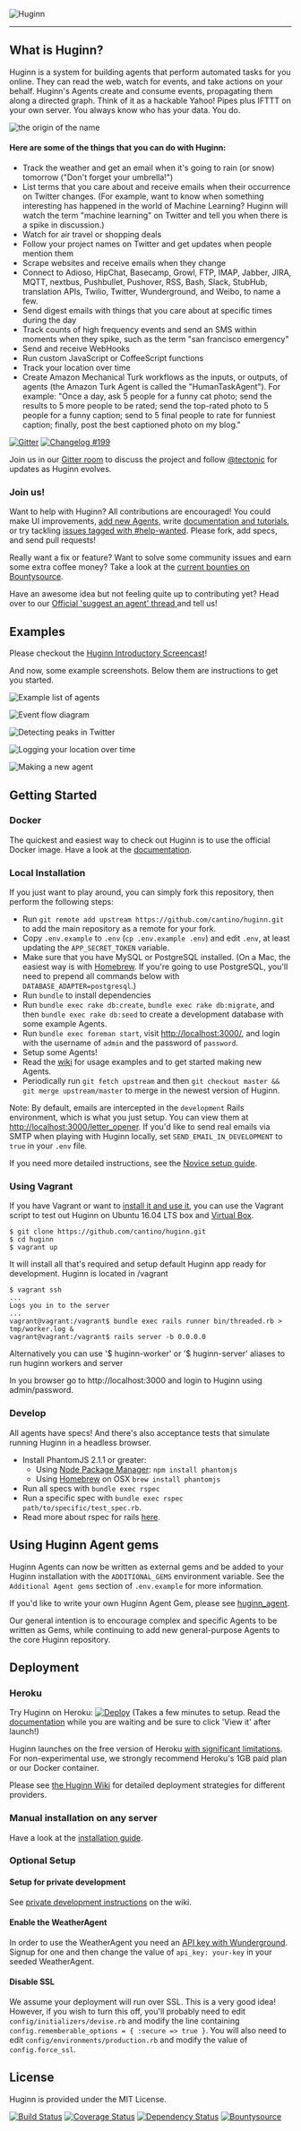 ![Huginn](https://raw.github.com/cantino/huginn/master/media/huginn-logo.png "Your agents are standing by.")

-----

## What is Huginn?

Huginn is a system for building agents that perform automated tasks for you online.  They can read the web, watch for events, and take actions on your behalf.  Huginn's Agents create and consume events, propagating them along a directed graph.  Think of it as a hackable Yahoo! Pipes plus IFTTT on your own server.  You always know who has your data.  You do.

![the origin of the name](https://raw.githubusercontent.com/cantino/huginn/master/doc/imgs/the-name.png)

#### Here are some of the things that you can do with Huginn:

* Track the weather and get an email when it's going to rain (or snow) tomorrow ("Don't forget your umbrella!")
* List terms that you care about and receive emails when their occurrence on Twitter changes.  (For example, want to know when something interesting has happened in the world of Machine Learning?  Huginn will watch the term "machine learning" on Twitter and tell you when there is a spike in discussion.)
* Watch for air travel or shopping deals
* Follow your project names on Twitter and get updates when people mention them
* Scrape websites and receive emails when they change
* Connect to Adioso, HipChat, Basecamp, Growl, FTP, IMAP, Jabber, JIRA, MQTT, nextbus, Pushbullet, Pushover, RSS, Bash, Slack, StubHub, translation APIs, Twilio, Twitter, Wunderground, and Weibo, to name a few.
* Send digest emails with things that you care about at specific times during the day
* Track counts of high frequency events and send an SMS within moments when they spike, such as the term "san francisco emergency"
* Send and receive WebHooks
* Run custom JavaScript or CoffeeScript functions
* Track your location over time
* Create Amazon Mechanical Turk workflows as the inputs, or outputs, of agents (the Amazon Turk Agent is called the "HumanTaskAgent"). For example: "Once a day, ask 5 people for a funny cat photo; send the results to 5 more people to be rated; send the top-rated photo to 5 people for a funny caption; send to 5 final people to rate for funniest caption; finally, post the best captioned photo on my blog."

[![Gitter](https://badges.gitter.im/Join%20Chat.svg)](https://gitter.im/cantino/huginn?utm_source=badge&utm_medium=badge&utm_campaign=pr-badge&utm_content=badge) [![Changelog #199](https://img.shields.io/badge/changelog-%23199-lightgrey.svg)](https://changelog.com/199)

Join us in our [Gitter room](https://gitter.im/cantino/huginn) to discuss the project and follow [@tectonic](https://twitter.com/tectonic) for updates as Huginn evolves.

### Join us!

Want to help with Huginn?  All contributions are encouraged!  You could make UI improvements, [add new Agents](https://github.com/cantino/huginn/wiki/Creating-a-new-agent), write [documentation and tutorials](https://github.com/cantino/huginn/wiki), or try tackling [issues tagged with #help-wanted](https://github.com/cantino/huginn/issues?direction=desc&labels=help-wanted&page=1&sort=created&state=open).  Please fork, add specs, and send pull requests!

Really want a fix or feature? Want to solve some community issues and earn some extra coffee money? Take a look at the [current bounties on Bountysource](https://www.bountysource.com/trackers/282580-huginn).

Have an awesome idea but not feeling quite up to contributing yet? Head over to our [Official 'suggest an agent' thread ](https://github.com/cantino/huginn/issues/353) and tell us!

## Examples

Please checkout the [Huginn Introductory Screencast](http://vimeo.com/61976251)!

And now, some example screenshots.  Below them are instructions to get you started.

![Example list of agents](https://raw.githubusercontent.com/cantino/huginn/master/doc/imgs/your-agents.png)

![Event flow diagram](https://raw.githubusercontent.com/cantino/huginn/master/doc/imgs/diagram.png)

![Detecting peaks in Twitter](https://raw.githubusercontent.com/cantino/huginn/master/doc/imgs/peaks.png)

![Logging your location over time](https://raw.githubusercontent.com/cantino/huginn/master/doc/imgs/my-locations.png)

![Making a new agent](https://raw.githubusercontent.com/cantino/huginn/master/doc/imgs/new-agent.png)

## Getting Started

### Docker

The quickest and easiest way to check out Huginn is to use the official Docker image. Have a look at the [documentation](https://github.com/cantino/huginn/blob/master/doc/docker/install.md).

### Local Installation

If you just want to play around, you can simply fork this repository, then perform the following steps:

* Run `git remote add upstream https://github.com/cantino/huginn.git` to add the main repository as a remote for your fork.
* Copy `.env.example` to `.env` (`cp .env.example .env`) and edit `.env`, at least updating the `APP_SECRET_TOKEN` variable.
* Make sure that you have MySQL or PostgreSQL installed. (On a Mac, the easiest way is with [Homebrew](http://brew.sh/). If you're going to use PostgreSQL, you'll need to prepend all commands below with `DATABASE_ADAPTER=postgresql`.)
* Run `bundle` to install dependencies
* Run `bundle exec rake db:create`, `bundle exec rake db:migrate`, and then `bundle exec rake db:seed` to create a development database with some example Agents.
* Run `bundle exec foreman start`, visit [http://localhost:3000/][localhost], and login with the username of `admin` and the password of `password`.
* Setup some Agents!
* Read the [wiki][wiki] for usage examples and to get started making new Agents.
* Periodically run `git fetch upstream` and then `git checkout master && git merge upstream/master` to merge in the newest version of Huginn.

Note: By default, emails are intercepted in the `development` Rails environment, which is what you just setup.  You can view
them at [http://localhost:3000/letter_opener](http://localhost:3000/letter_opener). If you'd like to send real emails via SMTP when playing
with Huginn locally, set `SEND_EMAIL_IN_DEVELOPMENT` to `true` in your `.env` file.

If you need more detailed instructions, see the [Novice setup guide][novice-setup-guide].

[localhost]: http://localhost:3000/
[wiki]: https://github.com/cantino/huginn/wiki
[novice-setup-guide]: https://github.com/cantino/huginn/wiki/Novice-setup-guide

### Using Vagrant

If you have Vagrant or want to [install it and use it](https://www.vagrantup.com/), you can use the Vagrant script to test out Huginn on Ubuntu 16.04 LTS box and [Virtual Box](https://www.virtualbox.org/).

```
$ git clone https://github.com/cantino/huginn.git
$ cd huginn
$ vagrant up
```
It will install all that's required and setup default Huginn app ready for development.
Huginn is located in /vagrant

```
$ vagrant ssh
...
Logs you in to the server
...
vagrant@vagrant:/vagrant$ bundle exec rails runner bin/threaded.rb > tmp/worker.log &
vagrant@vagrant:/vagrant$ rails server -b 0.0.0.0
```
Alternatively you can use '$ huginn-worker' or '$ huginn-server' aliases to run huginn workers and server

In you browser go to http://localhost:3000 and login to Huginn using admin/password.

### Develop

All agents have specs! And there's also acceptance tests that simulate running Huginn in a headless browser.

* Install PhantomJS 2.1.1 or greater:
  * Using [Node Package Manager](https://www.npmjs.com/): `npm install phantomjs`
  * Using [Homebrew](http://brew.sh/) on OSX `brew install phantomjs`
* Run all specs with `bundle exec rspec`
* Run a specific spec with `bundle exec rspec path/to/specific/test_spec.rb`.
* Read more about rspec for rails [here](https://github.com/rspec/rspec-rails).

## Using Huginn Agent gems

Huginn Agents can now be written as external gems and be added to your Huginn installation with the `ADDITIONAL_GEMS` environment variable. See the `Additional Agent gems` section of `.env.example` for more information.

If you'd like to write your own Huginn Agent Gem, please see [huginn_agent](https://github.com/cantino/huginn_agent).

Our general intention is to encourage complex and specific Agents to be written as Gems, while continuing to add new general-purpose Agents to the core Huginn repository.

## Deployment

### Heroku

Try Huginn on Heroku: [![Deploy](https://www.herokucdn.com/deploy/button.png)](https://heroku.com/deploy) (Takes a few minutes to setup. Read the [documentation](https://github.com/cantino/huginn/blob/master/doc/heroku/install.md) while you are waiting and be sure to click 'View it' after launch!)

Huginn launches on the free version of Heroku [with significant limitations](https://github.com/cantino/huginn/blob/master/doc/heroku/install.md). For non-experimental use, we strongly recommend Heroku's 1GB paid plan or our Docker container.

Please see [the Huginn Wiki](https://github.com/cantino/huginn/wiki#deploying-huginn) for detailed deployment strategies for different providers.

### Manual installation on any server

Have a look at the [installation guide](https://github.com/cantino/huginn/blob/master/doc/manual/README.md).

### Optional Setup

#### Setup for private development

See [private development instructions](https://github.com/cantino/huginn/wiki/Private-development-instructions) on the wiki.

#### Enable the WeatherAgent

In order to use the WeatherAgent you need an [API key with Wunderground](http://www.wunderground.com/weather/api/). Signup for one and then change the value of `api_key: your-key` in your seeded WeatherAgent.

#### Disable SSL

We assume your deployment will run over SSL. This is a very good idea! However, if you wish to turn this off, you'll probably need to edit `config/initializers/devise.rb` and modify the line containing `config.rememberable_options = { :secure => true }`.  You will also need to edit `config/environments/production.rb` and modify the value of `config.force_ssl`.

## License

Huginn is provided under the MIT License.

[![Build Status](https://travis-ci.org/cantino/huginn.svg)](https://travis-ci.org/cantino/huginn) [![Coverage Status](https://coveralls.io/repos/cantino/huginn/badge.svg)](https://coveralls.io/r/cantino/huginn) [![Dependency Status](https://gemnasium.com/cantino/huginn.svg)](https://gemnasium.com/cantino/huginn) [![Bountysource](https://www.bountysource.com/badge/tracker?tracker_id=282580)](https://www.bountysource.com/trackers/282580-huginn?utm_source=282580&utm_medium=shield&utm_campaign=TRACKER_BADGE)

